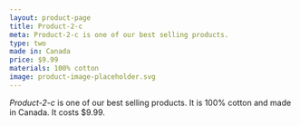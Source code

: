 ```yaml
---
layout: product-page
title: Product-2-c
meta: Product-2-c is one of our best selling products.
type: two
made in: Canada
price: $9.99
materials: 100% cotton
image: product-image-placeholder.svg
---
```


*Product-2-c* is one of our best selling products. It is 100% cotton and made in Canada. It costs $9.99.
